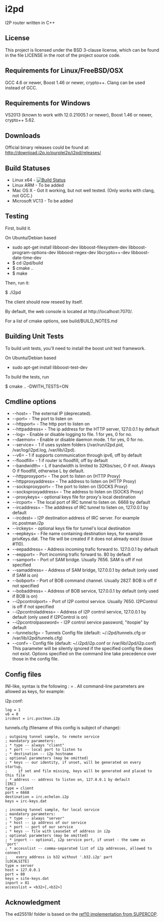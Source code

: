 i2pd
====

I2P router written in C++

License
-------

This project is licensed under the BSD 3-clause license, which can be found in the file
LICENSE in the root of the project source code.

Requirements for Linux/FreeBSD/OSX
----------------------------------

GCC 4.6 or newer, Boost 1.46 or newer, crypto++. Clang can be used instead of
GCC.

Requirements for Windows
------------------------

VS2013 (known to work with 12.0.21005.1 or newer), Boost 1.46 or newer,
crypto++ 5.62.

Downloads
------------

Official binary releases could be found at:
http://download.i2p.io/purplei2p/i2pd/releases/


Build Statuses
---------------

- Linux x64      - [![Build Status](https://jenkins.greyhat.no/buildStatus/icon?job=i2pd-linux)](https://jenkins.nordcloud.no/job/i2pd-linux/)
- Linux ARM      - To be added
- Mac OS X       - Got it working, but not well tested. (Only works with clang, not GCC.)
- Microsoft VC13 - To be added


Testing
-------

First, build it.

On Ubuntu/Debian based
* sudo apt-get install libboost-dev libboost-filesystem-dev libboost-program-options-dev libboost-regex-dev libcrypto++-dev libboost-date-time-dev
* $ cd i2pd/build
* $ cmake ..
* $ make

Then, run it:

$ ./i2pd

The client should now reseed by itself.

By default, the web console is located at http://localhost:7070/.

For a list of cmake options, see build/BUILD_NOTES.md

Building Unit Tests
-------------------

To build unit tests, you'll need to install the boost unit test framework.

On Ubuntu/Debian based
 * sudo apt-get install libboost-test-dev
 
To build the tests, run

$ cmake .. -DWITH_TESTS=ON 


Cmdline options
---------------

* --host=               - The external IP (deprecated). 
* --port=               - The port to listen on
* --httpport=           - The http port to listen on
* --httpaddress=        - The ip address for the HTTP server, 127.0.0.1 by default
* --log=                - Enable or disable logging to file. 1 for yes, 0 for no.
* --daemon=             - Enable or disable daemon mode. 1 for yes, 0 for no.
* --service=            - 1 if uses system folders (/var/run/i2pd.pid, /var/log/i2pd.log, /var/lib/i2pd).
* --v6=                 - 1 if supports communication through ipv6, off by default
* --floodfill=          - 1 if router is floodfill, off by default
* --bandwidth=          - L if bandwidth is limited to 32Kbs/sec, O if not. Always O if floodfill, otherwise L by default.
* --httpproxyport=      - The port to listen on (HTTP Proxy)
* --httpproxyaddress=   - The address to listen on (HTTP Proxy)
* --socksproxyport=     - The port to listen on (SOCKS Proxy)
* --socksproxyaddress=  - The address to listen on (SOCKS Proxy)
* --proxykeys=          - optional keys file for proxy's local destination
* --ircport=            - The local port of IRC tunnel to listen on. 6668 by default
* --ircaddress=         - The adddress of IRC tunnel to listen on, 127.0.0.1 by default
* --ircdest=            - I2P destination address of IRC server. For example irc.postman.i2p
* --irckeys=            - optional keys file for tunnel's local destination 
* --eepkeys=            - File name containing destination keys, for example privKeys.dat.
                          The file will be created if it does not already exist (issue #110).
* --eepaddress=         - Address incoming trafic forward to. 127.0.0.1 by default
* --eepport=            - Port incoming trafic forward to. 80 by default
* --samport=            - Port of SAM bridge. Usually 7656. SAM is off if not specified
* --samaddress=         - Address of SAM bridge, 127.0.0.1 by default (only used if SAM is on)
* --bobport=            - Port of BOB command channel. Usually 2827. BOB is off if not specified
* --bobaddress=         - Address of BOB service, 127.0.0.1 by default (only used if BOB is on)
* --i2pcontrolport=     - Port of I2P control service. Usually 7650. I2PControl is off if not specified
* --i2pcontroladdress=  - Address of I2P control service, 127.0.0.1 by default (only used if I2PControl is on)
* --i2pcontrolpassword= - I2P control service password, "itoopie" by default
* --tunnelscfg=         - Tunnels Config file (default: ~/.i2pd/tunnels.cfg or /var/lib/i2pd/tunnels.cfg)
* --conf=               - Config file (default: ~/.i2pd/i2p.conf or /var/lib/i2pd/i2p.conf)
                          This parameter will be silently ignored if the specified config file does not exist.
                          Options specified on the command line take precedence over those in the config file.

Config files
------------

INI-like, syntax is the following : <key> = <value>.
All command-line parameters are allowed as keys, for example:

i2p.conf:

	log = 1
	v6 = 0
	ircdest = irc.postman.i2p

tunnels.cfg (filename of this config is subject of change):

    ; outgoing tunnel sample, to remote service
    ; mandatory parameters:
    ; * type -- always "client"
    ; * port -- local port to listen to
    ; * destination -- i2p hostname
    ; optional parameters (may be omitted)
    ; * keys -- our identity, if unset, will be generated on every startup,
    ;     if set and file missing, keys will be generated and placed to this file
    ; * address -- address to listen on, 127.0.0.1 by default
    [IRC]
    type = client
    port = 6668
    destination = irc.echelon.i2p
    keys = irc-keys.dat
     
    ; incoming tunnel sample, for local service
    ; mandatory parameters:
    ; * type -- always "server"
    ; * host -- ip address of our service
    ; * port -- port of our service
    ; * keys -- file with LeaseSet of address in i2p
    ; optional parameters (may be omitted)
    ; * inport -- optional, i2p service port, if unset - the same as 'port'
    ; * accesslist -- comma-separated list of i2p addresses, allowed to connect
    ;    every address is b32 without '.b32.i2p' part
    [LOCALSITE]   
    type = server   
    host = 127.0.0.1   
    port = 80   
    keys = site-keys.dat   
    inport = 81   
    accesslist = <b32>[,<b32>]   

Acknowledgment
--------------

The ed25519/ folder is based on the [ref10 implementation from SUPERCOP](http://bench.cr.yp.to/supercop.html).
